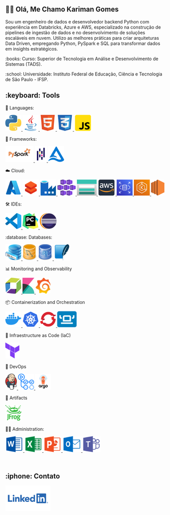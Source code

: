 <h2>
👨‍💻 Olá, Me Chamo Kariman Gomes
</h2>
<p>
Sou um engenheiro de dados e desenvolvedor backend Python com experiência em Databricks, Azure e AWS, especializado na construção de pipelines de ingestão de dados e no desenvolvimento de soluções escaláveis em nuvem. 
Utilizo as melhores práticas para criar arquiteturas Data Driven, empregando Python, PySpark e SQL para transformar dados em insights estratégicos.
</p>

<p>:books: Curso: Superior de Tecnologia em Análise e Desenvolvimento de Sistemas (TADS).</p>

<p>:school: Universidade: Instituto Federal de Educação, Ciência e Tecnologia de São Paulo - IFSP.</p>

<h2>:keyboard: Tools</h2>

:symbols: Languages: 
<p>
<a href="https://www.devmedia.com.br/python-tutorial/33274#:~:text=Python%20%C3%A9%20uma%20linguagem%20de,C%2B%2B%2C%20Java%20e%20C%23.">
<img alt="Logo Linguagem Python" title="Python" src="https://github.com/Karimangfn/Images-Perfil-Github/blob/main/python.jpg" height="50px"/>
</a>
<a href="https://www.java.com/pt-BR/download/help/whatis_java.html">
<img alt="Logo Linguagem Java" title="Java" src="https://github.com/Karimangfn/Images-Perfil-Github/blob/main/LogoJava.png" height="50px"/>
</a>
<a href="https://developer.mozilla.org/pt-BR/docs/Learn/Getting_started_with_the_web/HTML_basics">
<img alt="Logo Linguagem HTML" title="HTML" src="https://github.com/Karimangfn/Images-Perfil-Github/blob/main/LogoHTML.png" height="50px"/>
</a>
<a href="https://developer.mozilla.org/pt-BR/docs/Learn/CSS/First_steps/What_is_CSS">
<img alt="Logo Linguagem CSS" title="CSS" src="https://github.com/Karimangfn/Images-Perfil-Github/blob/main/LogoCSS.png" height="50px"/>
</a>
<a href="https://developer.mozilla.org/pt-BR/docs/Learn/JavaScript/First_steps/What_is_JavaScript">
<img alt="Logo Linguagem Javascript" title="Javascript" src="https://github.com/Karimangfn/Images-Perfil-Github/blob/main/LogoJavascript1.png" height="50px"/>
</a>
</p>

:bookmark_tabs: Frameworks:
<p>
<a href="https://spark.apache.org/docs/latest/api/python/">
<img alt="Logo Framework PySpark" title="PySpark" src="https://github.com/Karimangfn/Images-Perfil-Github/blob/main/LogoPySpark.jpeg" height="50px"/>
</a>
<a href="https://pandas.pydata.org/">
<img alt="Logo Framework Pandas" title="Pandas" src="https://github.com/Karimangfn/Images-Perfil-Github/blob/main/LogoPandas.png" height="50px"/>
</a>
<a href="https://delta.io/">
<img alt="Logo Delta Lake" title="Delta Lake" src="https://github.com/Karimangfn/Images-Perfil-Github/blob/main/LogoDeltaLake.png" height="50px"/>
</a>
</p>

:cloud: Cloud:
<p>
<a href="https://azure.microsoft.com/pt-br/">
<img alt="Logo Azure" title="Microsoft Azure" src="https://github.com/Karimangfn/Images-Perfil-Github/blob/main/LogoAzure.png" height="50px"/>
</a>
<a href="https://azure.microsoft.com/pt-br/products/databricks/#overview">
<img alt="Logo Databricks" title="Databricks" src="https://github.com/Karimangfn/Images-Perfil-Github/blob/main/LogoDataBricks.png" height="50px"/>
</a>
<a href="https://azure.microsoft.com/pt-br/products/data-factory/">
<img alt="Logo Datafactory" title="Azure Datafactory" src="https://github.com/Karimangfn/Images-Perfil-Github/blob/main/LogoDataFactory.png" height="50px"/>
</a>
<a href="https://azure.microsoft.com/pt-br/products/kubernetes-service/">
<img alt="Logo AKS" title="Azure Kubernetes Service" src="https://github.com/Karimangfn/Images-Perfil-Github/blob/main/Azure-Kubernetes-Service.png" height="50px"/>
</a>
<a href="https://learn.microsoft.com/en-us/azure/storage/common/storage-introduction/">
<img alt="Logo Storage Account" title="Azure Storage Account" src="https://github.com/Karimangfn/Images-Perfil-Github/blob/main/Azure-Storage-Account.png" height="50px"/>
</a>
<a href="https://aws.amazon.com/pt/">
<img alt="Logo AWS" title="AWS" src="https://github.com/Karimangfn/Images-Perfil-Github/blob/main/LogoAWS.png" height="50px"/>
</a>
<a href="https://aws.amazon.com/pt/rds/">
<img alt="Logo RDS" title="AWS Relacional Database Service" src="https://github.com/Karimangfn/Images-Perfil-Github/blob/main/AWS-RDS.png" height="50px"/>
</a>
<a href="https://aws.amazon.com/pt/eks/">
<img alt="Logo EKS" title="AWS Elastic Kubernetes Service" src="https://github.com/Karimangfn/Images-Perfil-Github/blob/main/AWS-EKS.jpg" height="50px"/>
</a>
<a href="https://aws.amazon.com/pt/ec2/">
<img alt="Logo EC2" title="AWS EC2" src="https://github.com/Karimangfn/Images-Perfil-Github/blob/main/AWS-EC2.png" height="50px"/>
</a>
</p>

:hammer_and_wrench: IDEs:
<p>
<a href="https://code.visualstudio.com/">
<img alt="VSCode" title="Visual Studio Code" src="https://github.com/Karimangfn/Images-Perfil-Github/blob/main/VSCode-Icon.png" height="50px"/>
</a>
<a href="https://www.jetbrains.com/pycharm/">
<img alt="PyCharm" title="PyCharm" src="https://github.com/Karimangfn/Images-Perfil-Github/blob/main/Pycharm-Icon.png" height="50px"/>
</a>
<a href="https://eclipseide.org/">
<img alt="Eclipse" title="Eclipse" src="https://github.com/Karimangfn/Images-Perfil-Github/blob/main/Eclipse-Icon.png" height="50px"/>
</a>
</p>

:database: Databases:
<p>
<a href="https://learn.microsoft.com/pt-br/sql/sql-server/what-is-sql-server?view=sql-server-ver16">
<img alt="SQL Server" title="SQL Server" src="https://github.com/Karimangfn/Images-Perfil-Github/blob/main/SQLServer.png" height="50px"/>
</a>
<a href="https://www.mysql.com/">
<img alt="MySQL" title="MySQL" src="https://github.com/Karimangfn/Images-Perfil-Github/blob/main/MySQL.png" height="50px"/>
</a>
<a href="https://www.postgresql.org/">
<img alt="PostgreSQL" title="PostgreSQL" src="https://github.com/Karimangfn/Images-Perfil-Github/blob/main/PostgreSQL.png" height="50px"/>
</a>
<a href="https://www.sqlite.org/">
<img alt="SQLite" title="SQLite" src="https://github.com/Karimangfn/Images-Perfil-Github/blob/main/SQLite.png" height="50px"/>
</a>
</p>

:bar_chart: Monitoring and Observability
<p>
<a href="https://www.dynatrace.com/pt-br/">
<img alt="Dynatrace" title="Dynatrace" src="https://github.com/Karimangfn/Images-Perfil-Github/blob/main/Dynatrace.png" height="50px"/>
</a>
<a href="https://www.elastic.co/pt/kibana/">
<img alt="Kibana" title="Kibana" src="https://github.com/Karimangfn/Images-Perfil-Github/blob/main/Kibana.png" height="50px"/>
</a>
<a href="https://grafana.com/">
<img alt="Grafana" title="Grafana" src="https://github.com/Karimangfn/Images-Perfil-Github/blob/main/Grafana.jpg" height="50px"/>
</a>
</p>

:package: Containerization and Orchestration
<p>
<a href="https://www.docker.com/">
<img alt="Docker" title="Docker" src="https://github.com/Karimangfn/Images-Perfil-Github/blob/main/Docker.png" height="50px"/>
</a>
<a href="https://kubernetes.io/pt-br/">
<img alt="Kubernetes" title="Kubernetes" src="https://github.com/Karimangfn/Images-Perfil-Github/blob/main/Kubernetes.png" height="50px"/>
</a>
<a href="https://www.redhat.com/pt-br/technologies/cloud-computing/openshift/">
<img alt="OpenShift" title="OpenShift" src="https://github.com/Karimangfn/Images-Perfil-Github/blob/main/OpenShift.png" height="50px"/>
</a>
<a href="https://rancherdesktop.io/">
<img alt="Rancher Desktop" title="Rancher Desktop" src="https://github.com/Karimangfn/Images-Perfil-Github/blob/main/Rancher-Desktop.png" height="50px"/>
</a>
</p>

:scroll: Infraestructure as Code (IaC)
<p>
<a href="https://www.terraform.io/">
<img alt="Terraform" title="Terraform" src="https://github.com/Karimangfn/Images-Perfil-Github/blob/main/Terraform.png" height="50px"/>
</a>
</p>

:arrows_counterclockwise: DevOps
<p>
<a href="https://www.jenkins.io/">
<img alt="Jenkins" title="Jenkins" src="https://github.com/Karimangfn/Images-Perfil-Github/blob/main/Jenkins.png" height="50px"/>
</a>
<a href="https://github.com/features/actions">
<img alt="Github Actions" title="Github Actions" src="https://github.com/Karimangfn/Images-Perfil-Github/blob/main/Github-Actions.png" height="50px"/>
</a>
<a href="https://argo-cd.readthedocs.io/en/stable/">
<img alt="ArgoCD" title="ArgoCD" src="https://github.com/Karimangfn/Images-Perfil-Github/blob/main/ArgoCD.png" height="50px"/>
</a>
</p>

:file_folder: Artifacts
<p>
<a href="https://jfrog.com/artifactory/">
<img alt="JFrog Artifactory" title="JFrog Artifactory" src="https://github.com/Karimangfn/Images-Perfil-Github/blob/main/JFrog.png" height="50px"/>
</a>
</p>

:man_office_worker: Administration:
<p>
<a href="https://www.microsoft.com/pt-br/microsoft-365/word/">
<img alt="Word" title="Word" src="https://github.com/Karimangfn/Images-Perfil-Github/blob/main/LogoWord.png" height="50px"/>
</a>
<a href="https://www.microsoft.com/pt-br/microsoft-365/excel/">
<img alt="Excel" title="Excel" src="https://github.com/Karimangfn/Images-Perfil-Github/blob/main/LogoExcel.png" height="50px"/>
</a>
<a href="https://www.microsoft.com/pt-br/microsoft-365/powerpoint/">
<img alt="Power Point" title="Power Point" src="https://github.com/Karimangfn/Images-Perfil-Github/blob/main/LogoPowerPoint.png" height="50px"/>
</a>
<a href="https://www.microsoft.com/pt-br/microsoft-365/outlook/email-and-calendar-software-microsoft-outlook/">
<img alt="Outlook" title="Outlook" src="https://github.com/Karimangfn/Images-Perfil-Github/blob/main/LogoOutlook.png" height="50px"/>
</a>
<a href="https://www.microsoft.com/pt-br/microsoft-teams/">
<img alt="Teams" title="Teams" src="https://github.com/Karimangfn/Images-Perfil-Github/blob/main/LogoTeams.png" height="50px"/>
</a>
</p>

<br>
<h2> :iphone: Contato</h2> 

<p>
<a href="https://www.linkedin.com/in/kariman-gomes/" alt="Linkedin"> 
<img src="https://github.com/Karimangfn/Images-Perfil-Github/blob/main/Linkedin-Logo.png" height="80px"/> 
</a>
  
</p>
</h3>
